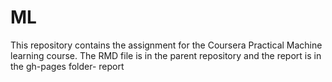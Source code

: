 # ML
This repository contains the assignment for the Coursera Practical Machine learning course. The RMD file is in the parent repository and the report is in the gh-pages folder- report
